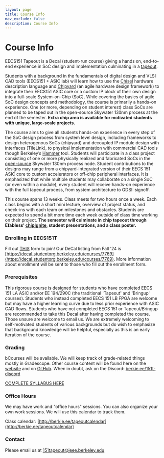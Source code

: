 ```yaml
---
layout: page
title: Course Info
nav_exclude: false
description: Course Info
---
```


# Course Info

EECS151 Tapeout is a Decal (student-run course) giving a hands on, end-to-end experience in SoC design and implementation culminating in a [tapeout](https://en.wikipedia.org/wiki/Tape-out).

Students with a background in the fundamentals of digital design and VLSI CAD tools (EECS151 + ASIC lab) will learn how to use the [Chisel](https://www.chisel-lang.org/) hardware description language and [Chipyard](https://github.com/ucb-bar/chipyard) (an agile hardware design framework) to integrate their EECS151 ASIC core or a custom IP block of their own design into a full-scale System-on-Chip (SoC). While covering the basics of agile SoC design concepts and methodology, the course is primarily a hands-on experience. One (or more, depending on student interest) class SoCs are planned to be taped out in the open-source Skywater 130nm process at the end of the semester. **Extra chip area is available for motivated students with unique, large-scale projects.**

The course aims to give all students hands-on experience in every step of the SoC design process from system level design, including frameworks to design heterogenous SoCs (chipyard) and decoupled IP module design with interfaces (TileLink), to physical implementation with commercial CAD tools though Berkeley’s [Hammer](https://github.com/ucb-bar/hammer) tool. Students will participate in a class project consisting of one or more physically realized and fabricated SoCs in the [open-source](https://skywater-pdk.readthedocs.io/en/main/) Skywater 130nm process node. Student contributions to the designs may range from a chipyard-integrated version of their EECS 151 ASIC core to custom accelerators or off-chip peripheral interfaces. It is emphasized that while multiple students may collaborate on a single SoC (or even within a module), every student will receive hands-on experience with the full tapeout process, from system architecture to GDSII signoff.

This course spans 13 weeks. Class meets for two hours once a week. Each class begins with a short mini lecture, overview of project status, and check-ins with each team on milestones and obstacles. Students are expected to spend a bit more time each week outside of class time working on their project. **The semester will culminate in chip tapeout through Efabless' [chipIgnite](https://efabless.com/chipignite), student presentations, and a class poster.**


### Enrolling in EECS151T

Fill out [THIS](https://berkie.ee/eecs151-tapeout-join) form to join! Our DeCal listing from Fall '24 is [https://decal.studentorg.berkeley.edu/courses/7769](https://decal.studentorg.berkeley.edu/courses/7769). More information about enrollment will be sent to those who fill out the enrollment form.


### Prerequisites

This rigorous course is designed for students who have completed EECS 151 LA ASIC and/or EE 194/290C (the traditional 'Tapeout' and 'Bringup' courses). Students who instead completed EECS 151 LB FPGA are welcome but may have a higher learning curve due to less prior experience with ASIC CAD flows. Students who have not completed EECS 151 or Tapeout/Bringup are recommended to take this Decal after having completed the course. Those unsure are welcome to email us. We are extremely welcoming to self-motivated students of various backgrounds but do wish to emphasize that background knowledge will be helpful, especially as this is an early iteration of the course.

### Grading

bCourses will be available. We will keep track of grade-related things mostly in Gradescope. Other course content will be found here on the [website](https://151tapeout.berkie.ee/) and on [GitHub](https://github.com/ucb-eecs151tapeout). When in doubt, ask on the Discord: [berkie.ee/151t-discord](https://berkie.ee/151t-discord)

[COMPLETE SYLLABUS HERE](https://docs.google.com/document/d/1DEXQRc794Aa0wZw8qFCZeJu_mh7d84gBi-DDQVRr5Ls/edit?usp=sharing&ref=ieee.berkeley.edu)

### Office Hours

We may have work and "office hours" sessions. You can also organize your own work sessions. We will use this calendar to track them.

Class calendar: [http://berkie.ee/tapeoutcalendar](http://berkie.ee/tapeoutcalendar)

### Contact

Please email us at [151tapeout@ieee.berkeley.edu](151tapeout@ieee.berkeley.edu)
